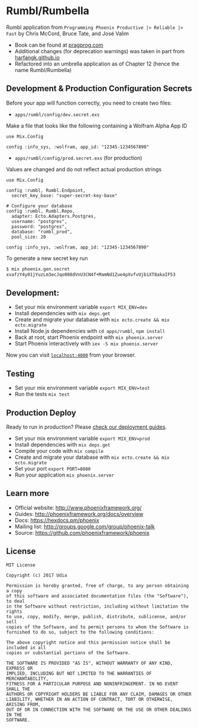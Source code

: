 # Rumbl/Rumbella

Rumbl application from `Programming Phoenix Productive |> Reliable |> Fast` by Chris McCord, Bruce Tate, and José Valim
* Book can be found at [pragprog.com](https://pragprog.com/book/phoenix/programming-phoenix)
* Additional changes (for deprecation warnings) was taken in part from [harfangk.github.io](https://harfangk.github.io/2016/10/09/programming-phoenix-example-code-issues.html)
* Refactored into an umbrella application as of Chapter 12 (hence the name Rumbl/Rumbella)

## Development & Production Configuration Secrets
Before your app will function correctly, you need to create two files:

  * `apps/rumbl/config/dev.secret.exs`

  Make a file that looks like the following containing a Wolfram Alpha App ID
  ```text
  use Mix.Config

  config :info_sys, :wolfram, app_id: "12345-1234567890"
  ```

  * `apps/rumbl/config/prod.secret.exs` (for production)

  Values are changed and do not reflect actual production strings
  ```text
  use Mix.Config

  config :rumbl, Rumbl.Endpoint,
    secret_key_base: "super-secret-key-base"

  # Configure your database
  config :rumbl, Rumbl.Repo,
    adapter: Ecto.Adapters.Postgres,
    username: "postgres",
    password: "postgres",
    database: "rumbl_prod",
    pool_size: 20

  config :info_sys, :wolfram, app_id: "12345-1234567890"
  ```

  To generate a new secret key run
  ```bash
  $ mix phoenix.gen.secret
  xvafzY4y01jYuzLm3ecJqo008dVnU3CN4f+MamNd1Zue4pXvfvUjbiXT8akaIF53
  ```


## Development:
  * Set your mix environment variable `export MIX_ENV=dev`
  * Install dependencies with `mix deps.get`
  * Create and migrate your database with `mix ecto.create && mix ecto.migrate`
  * Install Node.js dependencies with `cd apps/rumbl`, `npm install`
  * Back at root, start Phoenix endpoint with `mix phoenix.server`
  * Start Phoenix interactively with `iex -S mix phoenix.server`

Now you can visit [`localhost:4000`](http://localhost:4000) from your browser.

## Testing
  * Set your mix environment variable `export MIX_ENV=test`
  * Run the tests `mix test`

## Production Deploy
Ready to run in production? Please [check our deployment guides](http://www.phoenixframework.org/docs/deployment).

  * Set your mix environment variable `export MIX_ENV=prod`
  * Install dependencies with `mix deps.get`
  * Compile your code with `mix compile`
  * Create and migrate your database with `mix ecto.create && mix ecto.migrate`
  * Set your port `export PORT=8080`
  * Run your application `mix phoenix.server`

## Learn more

  * Official website: http://www.phoenixframework.org/
  * Guides: http://phoenixframework.org/docs/overview
  * Docs: https://hexdocs.pm/phoenix
  * Mailing list: http://groups.google.com/group/phoenix-talk
  * Source: https://github.com/phoenixframework/phoenix

## License

```text
MIT License

Copyright (c) 2017 Udia

Permission is hereby granted, free of charge, to any person obtaining a copy
of this software and associated documentation files (the "Software"), to deal
in the Software without restriction, including without limitation the rights
to use, copy, modify, merge, publish, distribute, sublicense, and/or sell
copies of the Software, and to permit persons to whom the Software is
furnished to do so, subject to the following conditions:

The above copyright notice and this permission notice shall be included in all
copies or substantial portions of the Software.

THE SOFTWARE IS PROVIDED "AS IS", WITHOUT WARRANTY OF ANY KIND, EXPRESS OR
IMPLIED, INCLUDING BUT NOT LIMITED TO THE WARRANTIES OF MERCHANTABILITY,
FITNESS FOR A PARTICULAR PURPOSE AND NONINFRINGEMENT. IN NO EVENT SHALL THE
AUTHORS OR COPYRIGHT HOLDERS BE LIABLE FOR ANY CLAIM, DAMAGES OR OTHER
LIABILITY, WHETHER IN AN ACTION OF CONTRACT, TORT OR OTHERWISE, ARISING FROM,
OUT OF OR IN CONNECTION WITH THE SOFTWARE OR THE USE OR OTHER DEALINGS IN THE
SOFTWARE.
```
